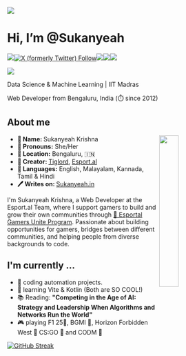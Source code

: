 ![](https://d15a02u2vz5xwk.cloudfront.net/dK0qQjq8nQz7fWmL/logos/sukanyeah_fly.svg)
<h1>Hi, I’m @Sukanyeah</h1>
<a href="https://www.linkedin.com/in/Sukanyeah"><img src="https://img.shields.io/badge/LinkedIn_%20-%230077b5.svg?&style=for-the-badge&logo=LinkedIn&logoColor=white"></a><a href="https://x.com/Sukanyeah"><img alt="X (formerly Twitter) Follow" src="https://img.shields.io/badge/X_%20-%23555555.svg?style=for-the-badge"></a><a href="https://www.facebook.com/Sukanyeah"><img src="https://img.shields.io/badge/facebook_%20-%234267B2.svg?&style=for-the-badge&logo=Facebook&logoColor=white"></a><a href="https://www.sukanyeah.com/"><img src="https://img.shields.io/badge/sukanyeah.com_%20-%23ff69b4.svg?&style=for-the-badge&logo=Google-Chrome&logoColor=white"></a><a href="https://www.instagram.com/Sukanyeah.Krishna"><img src="https://img.shields.io/badge/instagram_%20-%238a3ab9.svg?&style=for-the-badge&logo=Instagram&logoColor=white"></a>

![](https://www.sukanyeah.com/git)

<p>Data Science & Machine Learning | IIT Madras</p>
<p>Web Developer from Bengaluru, India (⏱️ since 2012)</p>

<h2>About me </h2>

<div >
  <img src="https://avatars.githubusercontent.com/u/21282402?s=460&u=9bba828da93873603a83982a5c1f27218fd3e276&v=4" align="right" width="30%" class="avatar circle">

<ul>
  <li><b>👧 Name: </b> Sukanyeah Krishna</li>
  <li><b>🌈 Pronouns:</b>  She/Her</li>
  <li><b>🧭 Location:</b> Bengaluru, 🇮🇳</li>
  <li><b>💼 Creator: </b><a href="https://www.tiglord.com/">Tiglord</a>, <a href="https://esportal.com/">Esport.al</a></li>
  <li><b>📣 Languages:</b> English, Malayalam, Kannada, Tamil & Hindi</li>
  <li><b>🖊️ Writes on: </b><a href="https://www.sukanyeah.in/">Sukanyeah.in</a></li>
</ul>

<p>I'm Sukanyeah Krishna, a Web Developer at the Esport.al Team, where I support gamers to build and grow their own communities through <a href="https://esport.al/unite">🚩 Esportal Gamers Unite Program</a>. Passionate about building opportunities for gamers, bridges between different communities, and helping people from diverse backgrounds to code.
</p>

</div>

<h2> I'm currently ...</h2>

- 🔭 coding automation projects.
- 🌱 learning Vite & Kotlin (Both are SO COOL!)
- 📚 Reading: **"Competing in the Age of AI: Strategy and Leadership When Algorithms and Networks Run the World"**
- 🎮 playing F1 25🚗, BGMI 🔫, Horizon Forbidden West 🤖 CS:GO 🔫 and CODM 🧟

[![GitHub Streak](https://streak-stats.demolab.com?user=Sukanyeah&theme=transparent&hide_border=true&date_format=M%20j%5B%2C%20Y%5D&ring=EB29AF&fire=EB5454&currStreakNum=EB3977&sideNums=EB3977&sideLabels=EB29AF&dates=EB29AF&currStreakLabel=EB29AF&excludeDaysLabel=EB5454&stroke=EB29AF)](https://www.sukanyeah.com/)
